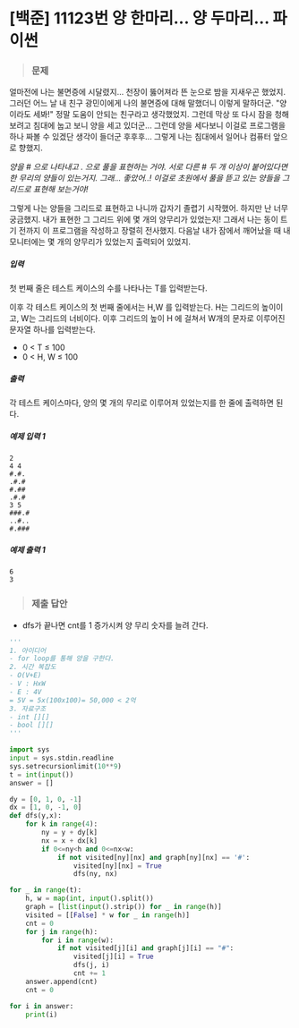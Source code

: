 # [백준] 11123번 양 한마리... 양 두마리... 파이썬

> ### 문제

얼마전에 나는 불면증에 시달렸지... 천장이 뚫어져라 뜬 눈으로 밤을 지새우곤 했었지.  그러던 어느 날 내 친구 광민이에게 나의 불면증에 대해 말했더니 이렇게 말하더군. "양이라도 세봐!"  정말 도움이 안되는 친구라고 생각했었지. 그런데 막상 또 다시 잠을 청해보려고 침대에 눕고 보니 양을 세고 있더군... 그런데 양을 세다보니 이걸로 프로그램을 하나 짜볼 수 있겠단 생각이 들더군 후후후... 그렇게 나는 침대에서 일어나 컴퓨터 앞으로 향했지.

*양을 # 으로 나타내고 . 으로 풀을 표현하는 거야. 서로 다른 # 두 개 이상이 붙어있다면 한 무리의 양들이 있는거지. 그래... 좋았어..! 이걸로 초원에서 풀을 뜯고 있는 양들을 그리드로 표현해 보는거야!*

그렇게 나는 양들을 그리드로 표현하고 나니까 갑자기 졸렵기 시작했어. 하지만 난 너무 궁금했지. 내가 표현한 그 그리드 위에 몇 개의 양무리가 있었는지! 그래서 나는 동이 트기 전까지 이 프로그램을 작성하고 장렬히 전사했지. 다음날 내가 잠에서 깨어났을 때 내 모니터에는 몇 개의 양무리가 있었는지 출력되어 있었지.

##### 입력

첫 번째 줄은 테스트 케이스의 수를 나타나는 T를 입력받는다.

이후 각 테스트 케이스의 첫 번째 줄에서는 H,W 를 입력받는다. H는 그리드의 높이이고, W는 그리드의 너비이다. 이후 그리드의 높이 H 에 걸쳐서 W개의 문자로 이루어진 문자열 하나를 입력받는다. 

- 0 < T ≤ 100
- 0 < H, W ≤ 100

##### 출력

각 테스트 케이스마다, 양의 몇 개의 무리로 이루어져 있었는지를 한 줄에 출력하면 된다. 

##### 예제 입력 1

```
2
4 4
#.#.
.#.#
#.##
.#.#
3 5
###.#
..#..
#.###
```

##### 예제 출력 1

```
6
3
```

> ### 제출 답안

- dfs가 끝나면 cnt를 1 증가시켜 양 무리 숫자를 늘려 간다. 

```python
'''
1. 아이디어
- for loop를 통해 양을 구한다.
2. 시간 복잡도
- O(V+E)
- V : HxW
- E : 4V
= 5V = 5x(100x100)= 50,000 < 2억
3. 자료구조
- int [][]
- bool [][]
'''

import sys
input = sys.stdin.readline
sys.setrecursionlimit(10**9)
t = int(input())
answer = []

dy = [0, 1, 0, -1]
dx = [1, 0, -1, 0]
def dfs(y,x):
    for k in range(4):
        ny = y + dy[k]
        nx = x + dx[k]
        if 0<=ny<h and 0<=nx<w:
            if not visited[ny][nx] and graph[ny][nx] == '#':
                visited[ny][nx] = True
                dfs(ny, nx)

for _ in range(t):
    h, w = map(int, input().split())
    graph = [list(input().strip()) for _ in range(h)]
    visited = [[False] * w for _ in range(h)]
    cnt = 0
    for j in range(h):
        for i in range(w):
            if not visited[j][i] and graph[j][i] == "#":
                visited[j][i] = True
                dfs(j, i)
                cnt += 1
    answer.append(cnt)
    cnt = 0

for i in answer:
    print(i)
```

